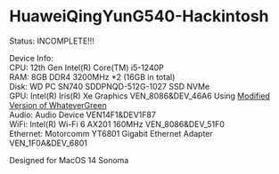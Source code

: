 # HuaweiQingYunG540-Hackintosh

Status: INCOMPLETE!!!

Device Info:<br>
CPU: 12th Gen Intel(R) Core(TM) i5-1240P<br>
RAM: 8GB DDR4 3200MHz \*2 (16GB in total)<br>
Disk: WD PC SN740 SDDPNQD-512G-1027 SSD NVMe<Br>
GPU: Intel(R) Iris(R) Xe Graphics VEN_8086&DEV_46A6  Using [Modified Version of WhateverGreen](https://github.com/lshbluesky/WhateverGreen)<br>
Audio: Audio Device VEN14F1&DEV1F87<Br>
WiFi: Intel(R) Wi-Fi 6 AX201 160MHz VEN_8086&DEV_51F0<BR>
Ethernet: Motorcomm YT6801 Gigabit Ethernet Adapter VEN_1F0A&DEV_6801<br>

Designed for MacOS 14 Sonoma